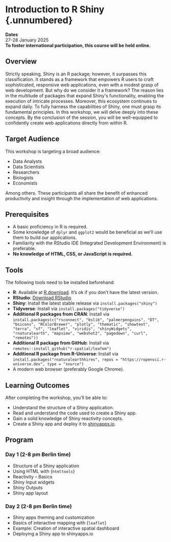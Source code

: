 # Introduction to R Shiny {.unnumbered}

**Dates**  
27-28 January 2025  
**To foster international participation, this course will be held online.**

## Overview

Strictly speaking, Shiny is an R package; however, it surpasses this classification.
It stands as a framework that empowers R users to craft sophisticated,
responsive web applications, even with a modest grasp of web development.
But why do we consider it a framework?
The reason lies in the multitude of packages that expand Shiny's
functionality, enabling the execution of intricate processes.
Moreover, this ecosystem continues to expand daily.
To fully harness the capabilities of Shiny, one must grasp its fundamental principles.
In this workshop, we will delve deeply into these concepts.
By the conclusion of the session,
you will be well-equipped to confidently create web applications directly from within R.

## Target Audience

This workshop is targeting a broad audience:  

- Data Analysts  
- Data Scientists  
- Researchers  
- Biologists  
- Economists  

Among others. These participants all share the benefit of enhanced productivity and insight through the implementation of web applications.

## Prerequisites

- A basic proficiency in R is required.
- Some knowledge of `dplyr` and `ggplot2` would be beneficial as we’ll use them to build our applications.
- Familiarity with the RStudio IDE (Integrated Development Environment) is preferable.
- **No knowledge of HTML, CSS, or JavaScript is required.**

## Tools

The following tools need to be installed beforehand:

- **R**: Available at [R download](https://cran.r-project.org/bin/windows/base/). It’s ok if you don’t have the latest version.
- **RStudio**: [Download RStudio](https://rstudio.com/products/rstudio/download/preview/)
- **Shiny**: Install the latest stable release via `install.packages("shiny")`
- **Tidyverse**: Install via `install.packages("tidyverse")`
- **Additional R packages from CRAN**: Install via `install.packages(c("rsconnect", "bslib", "palmerpenguins", "DT", "bsicons", "RColorBrewer", "plotly", "thematic", "showtext", "terra", "sf", "leaflet", "viridis", "shinyWidgets", "rnaturalearth", "mapview", "webshot2", "pagedown", "curl", "remotes"))`
- **Additional R package from GitHub**: Install via `remotes::install_github("r-spatial/leafem")`
- **Additional R package from R-Universe**: Install via `install.packages("rnaturalearthhires", repos = "https://ropensci.r-universe.dev", type = "source")`
- A modern web browser (preferably Google Chrome).

## Learning Outcomes

After completing the workshop, you’ll be able to:

- Understand the structure of a Shiny application.
- Read and understand the code used to create a Shiny app.
- Gain a solid knowledge of Shiny reactivity concepts.
- Create a Shiny app and deploy it to [shinyapps.io](https://www.shinyapps.io/).

## Program

### Day 1 (2-8 pm Berlin time)
- Structure of a Shiny application
- Using HTML with {`htmltools`}
- Reactivity – Basics
- Shiny Input widgets
- Shiny Outputs
- Shiny app layout

### Day 2 (2-8 pm Berlin time)
- Shiny apps theming and customization
- Basics of interactive mapping with {`leaflet`}
- Example: Creation of interactive spatial dashboard
- Deploying a Shiny app to shinyapps.io

